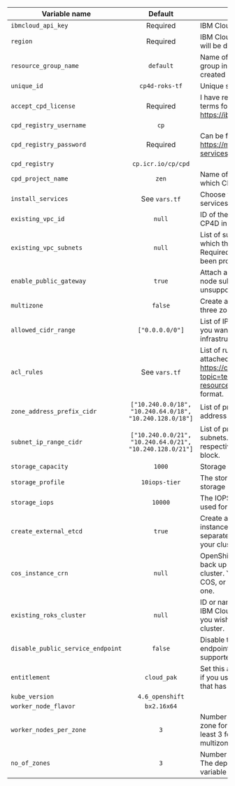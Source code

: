 |Variable name                      |Default                                                  |Description |
|-----------------------------------|:-------------------------------------------------------:|------------|
|`ibmcloud_api_key`                 | Required                                                 | IBM Cloud API key
|`region`                           | Required                                                 | IBM Cloud region where all resources will be deployed
|`resource_group_name`              | `default`                                                | Name of the IBM Cloud resource group in which resources should be created
|`unique_id`                        | `cp4d-roks-tf`                                           | Unique string for naming resources
|`accept_cpd_license`               | Required                                                 | I have read and agree to the license terms for IBM Cloud Pak for Data at https://ibm.biz/BdfEkc [yes/no]
|`cpd_registry_username`            | `cp`                                                     |
|`cpd_registry_password`            | Required                                                 | Can be fetched from https://myibm.ibm.com/products-services/containerlibrary
|`cpd_registry`                     | `cp.icr.io/cp/cpd`                                       |
|`cpd_project_name`                 | `zen`                                                    | Name of the project (namespace) in which CP4D will be installed
|`install_services`                 | See `vars.tf`                                            | Choose the Cloud Pak for Data services to be installed
|`existing_vpc_id`                  | `null`                                                   | ID of the VPC, if you wish to install CP4D in an existing VPC
|`existing_vpc_subnets`             | `null`                                                   | List of subnet IDs in an existing VPC in which the cluster will be installed. Required when `existing_vpc_id` has been provided.
|`enable_public_gateway`            | `true`                                                   | Attach a public gateway to the worker node subnets? [true/false] Currently unsupported.
|`multizone`                        | `false`                                                  | Create a multizone cluster spanning three zones? [true/false]
|`allowed_cidr_range`               | `["0.0.0.0/0"]`                                          | List of IPv4 or IPv6 CIDR blocks that you want to allow access to your infrastructure. Currently unsupported.
|`acl_rules`                        | See `vars.tf`                                            | List of rules for the network ACL attached to every subnet. Refer to https://cloud.ibm.com/docs/terraform?topic=terraform-vpc-gen2-resources#network-acl-input for the format.
|`zone_address_prefix_cidr`         | `["10.240.0.0/18", "10.240.64.0/18", "10.240.128.0/18"]` | List of private IPv4 CIDR blocks for the address prefix of the VPC zones
|`subnet_ip_range_cidr`             | `["10.240.0.0/21", "10.240.64.0/21", "10.240.128.0/21"]` | List of private IPv4 CIDR blocks for the subnets. Must be a subset of its respective `zone_address_prefix_cidr` block.
|`storage_capacity`                 | `1000`                                                   | Storage capacity of the block volumes
|`storage_profile`                  | `10iops-tier`                                            | The storage profile for the block storage
|`storage_iops`                     | `10000`                                                  | The IOPS for the block storage. Only used for the 'custom' storage profile.
|`create_external_etcd`             | `true`                                                   | Create a 'Databases for etcd' service instance to keep Portworx metadata separate from the operational data of your cluster? [true/false]
|`cos_instance_crn`                 | `null`                                                   | OpenShift requires an object store to back up the internal registry of your cluster. You may supply an existing COS, or the module will create a new one.
|`existing_roks_cluster`            | `null`                                                   | ID or name of an existing OpenShift on IBM Cloud (VPC Gen 2) cluster, should you wish to install in an existing cluster.
|`disable_public_service_endpoint`  | `false`                                                  | Disable the ROKS public service endpoint? [true/false]. Currently not supported.
|`entitlement`                      | `cloud_pak`                                              | Set this argument to 'cloud_pak' only if you use the cluster with a Cloud Pak that has an OpenShift entitlement.
|`kube_version`                     | `4.6_openshift`                                          |
|`worker_node_flavor`               | `bx2.16x64`                                              |
|`worker_nodes_per_zone`            | `3`                                                      | Number of initial worker nodes per zone for the ROKS cluster. Select at least 3 for single zone and 2 for multizone clusters.
|`no_of_zones`            | `3`                                                      | Number of zones for the ROKS cluster. The deployment might fail, if this variable is not set correctly.
